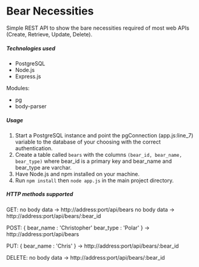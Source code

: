 Bear Necessities
================

Simple REST API to show the bare necessities required of most web APIs (Create, Retrieve, Update, Delete).

##### Technologies used
* PostgreSQL
* Node.js
* Express.js

Modules:
* pg
* body-parser

##### Usage
1. Start a PostgreSQL instance and point the pgConnection (app.js:line_7) variable to the database of your choosing with the correct authentication.
2. Create a table called `bears` with the columns `(bear_id, bear_name, bear_type)` where bear_id is a primary key and bear_name and bear_type are varchar.
3. Have Node.js and npm installed on your machine.
4. Run `npm install` then `node app.js` in the main project directory.

##### HTTP methods supported
GET:
no body data -> http://address:port/api/bears
no body data -> http://address:port/api/bears/:bear_id

POST:
{
    bear_name : 'Christopher'
    bear_type : 'Polar'
}
->
http://address:port/api/bears

PUT:
{
    bear_name : 'Chris'
}
->
http://address:port/api/bears/:bear_id

DELETE:
no body data -> http://address:port/api/bears/:bear_id
